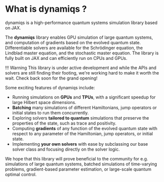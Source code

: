 # What is dynamiqs ?

dynamiqs is a high-performance quantum systems simulation library based on JAX.

The **dynamiqs** library enables GPU simulation of large quantum systems, and computation of gradients based on the evolved quantum state. Differentiable solvers are available for the Schrödinger equation, the Lindblad master equation, and the stochastic master equation. The library is fully built on JAX and can efficiently run on CPUs and GPUs.

!!! Warning
    This library is under active development and while the APIs and solvers are still finding their footing, we're working hard to make it worth the wait. Check back soon for the grand opening!

Some exciting features of dynamiqs include:

- Running simulations on **GPUs** and **TPUs**, with a significant speedup for large Hilbert space dimensions.
- **Batching** many simulations of different Hamiltonians, jump operators or initial states to run them concurrently.
- Exploring solvers **tailored to quantum** simulations that preserve the properties of the state, such as trace and positivity.
- Computing **gradients** of any function of the evolved quantum state with respect to any parameter of the Hamiltonian, jump operators, or initial state.
- Implementing **your own solvers** with ease by subclassing our base solver class and focusing directly on the solver logic.

We hope that this library will prove beneficial to the community for e.g. simulations of large quantum systems, batched simulations of time-varying problems, gradient-based parameter estimation, or large-scale quantum optimal control.
